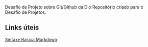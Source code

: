 Desafio de Projeto sobre Git/Github da Dio
Repositório criado para o Desafio de Projetos.

## Links úteis
[Sintaxe Basica Markdown](https://www.markdownguide.org/basic-syntax/)
